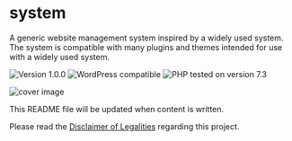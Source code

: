 # system

A generic website management system inspired by a widely used system. The system is compatible with many plugins and themes intended for use with a widely used system.

![Version 1.0.0](https://img.shields.io/badge/Version-1.0.0-ffd000.svg?style=flat-square)
![WordPress compatible](https://img.shields.io/badge/WordPress-compatible-0073aa.svg?style=flat-square)
![PHP tested on version 7.3](https://img.shields.io/badge/PHP-Tested%207.3-8892bf.svg?style=flat-square)

![cover image](https://raw.githubusercontent.com/antibrand/system/master/cover.jpg)

This README file will be updated when content is written.

Please read the [Disclaimer of Legalities](https://github.com/antibrand/system/blob/master/DISCLAIMER.md) regarding this project.
